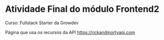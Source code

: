 # Atividade Final do módulo Frontend2
Curso: Fullstack Starter da Growdev

Página que usa os recursos da API https://rickandmortyapi.com
